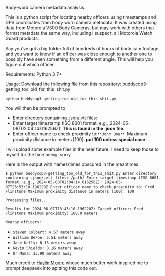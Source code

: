 
Body-word camera metadata analysis. 

This is a python script for locating nearby officers using timestamps and GPS coordinates from body worn camera metadata. It was created using data from Motorola V300 Body Cameras, but may work with others that format metadata the same way, including I suspect, all Motorola Watch Guard products.

Say you've got a big folder full of hundreds of hours of body cam footage, and you want to know if an officer was close enough to another one to possibly have seen something from a different angle. This will help you figure out which officer.

Requirements: Python 3.7+

Usage: Download the following file from this repository: buddycop3-getting_too_old_for_this_shit.py

`python buddycop3-getting_too_old_for_this_shit.py`

You will then be prompted to 
- Enter directory containing .json/.vtt files:
- Enter target timestamp (ISO 8601 format, e.g., 2024-05-08T02:04:14.016256Z): **This is found in the .json file.**
- Enter officer name to check proximity to:`**John Doe** `Maximum proximity distance in meters [100]: **put 100 unless special case**

I will upload some example files in the near future. I need to keep those to myself for the time being, sorry.

Here is the output with names/times obscured in the meantimes.

`$ python buddycop3-getting_too_old_for_this_shit.py Enter directory containing .json/.vtt files: /path/ Enter target timestamp (ISO 8601 format, e.g., 2024-05-08T02:04:14.016256Z): 2024-05-07T23:53:10.196220Z Enter officer name to check proximity to: Fred Flinstone Maximum proximity distance in meters [100]: 100`

`Processing files...`

`Results for 2024-06-07T13:43:10.196220Z: Target officer: Fred Flinstone Maximum proximity: 100.0 meters`

`Nearby officers:`

- `Steven Colbert: 4.57 meters away`
- `William DeFoe: 5.51 meters away`
- `Jane Kelly: 8.13 meters away`
- `Kevin Shields: 8.16 meters away`
- `Ur Mama: 13.90 meters away`

Much credit to [Haylin Moore](https://github.com/haylinmoore) whose much better work inspired me to prompt deepseek into spitting this code out.  
